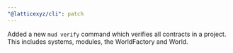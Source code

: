 ```yaml
---
"@latticexyz/cli": patch
---
```


Added a new `mud verify` command which verifies all contracts in a project. This includes systems, modules, the WorldFactory and World.
